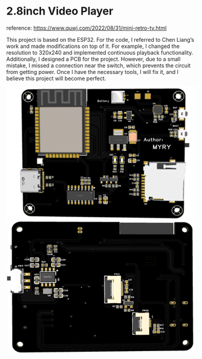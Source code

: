 # 2.8inch Video Player

reference: https://www.quwj.com/2022/08/31/mini-retro-tv.html

This project is based on the ESP32. For the code, I referred to Chen Liang’s work and made modifications on top of it. For example, I changed the resolution to 320x240 and implemented continuous playback functionality. Additionally, I designed a PCB for the project. However, due to a small mistake, I missed a connection near the switch, which prevents the circuit from getting power. Once I have the necessary tools, I will fix it, and I believe this project will become perfect.


<div align=center>
	<img src="https://github.com/myry07/2.8inch-video-player/blob/main/01.Hardware/font.png" width="550" height="350">
	<img src="https://github.com/myry07/2.8inch-video-player/blob/main/01.Hardware/reverse.png" width="500" height="350">   
</div>